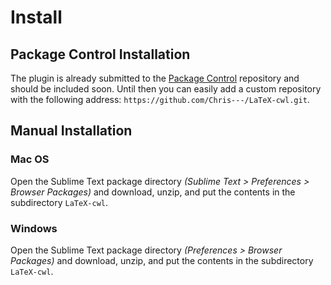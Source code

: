 # Install

## Package Control Installation

The plugin is already submitted to the [Package Control](http://wbond.net/sublime_packages/package_control) repository and should be included soon. Until then you can easily add a custom repository with the following address: `https://github.com/Chris---/LaTeX-cwl.git`.

## Manual Installation

### Mac OS

Open the Sublime Text package directory *(Sublime Text > Preferences > Browser Packages)* and download, unzip, and put the contents in the subdirectory `LaTeX-cwl`.

### Windows

Open the Sublime Text package directory *(Preferences > Browser Packages)* and download, unzip, and put the contents in the subdirectory `LaTeX-cwl`.
